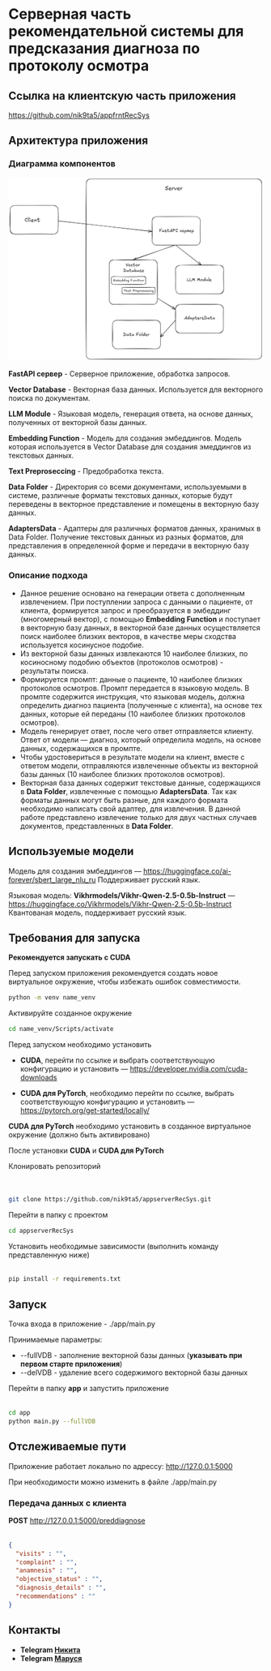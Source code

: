# Серверная часть рекомендательной системы для предсказания диагноза по протоколу осмотра


## Ссылка на клиентскую часть приложения

https://github.com/nik9ta5/appfrntRecSys

## Архитектура приложения
### Диаграмма компонентов
![Диаграмма компонентов](./components.png)

**FastAPI сервер** - Серверное приложение, обработка запросов.

**Vector Database** - Векторная база данных. Используется для векторного поиска по документам.

**LLM Module** - Языковая модель, генерация ответа, на основе данных, полученных от векторной базы данных.

**Embedding Function** - Модель для создания эмбеддингов. Модель которая используется в Vector Database для создания эмеддингов из текстовых данных.

**Text Preproseccing** - Предобработка текста.

**Data Folder** - Директория со всеми документами, используемыми в системе, различные форматы текстовых данных, которые будут переведены в векторное представление и помещены в векторную базу данных.

**AdaptersData** - Адаптеры для различных форматов данных, хранимых в Data Folder. Получение текстовых данных из разных форматов, для представления в определенной форме и передачи в векторную базу данных.

### Описание подхода
* Данное решение основано на генерации ответа с дополненным извлечением. При поступлении запроса с данными о пациенте, от клиента, формируется запрос и преобразуется в эмбеддинг (многомерный вектор), с помощью **Embedding Function** и поступает в векторную базу данных, в векторной базе данных осуществляется поиск наиболее близких векторов, в качестве меры сходства используется косинусное подобие. 
* Из векторной базы данных извлекаются 10 наиболее близких, по косиносному подобию объектов (протоколов осмотров) - результаты поиска. 
* Формируется промпт: данные о пациенте, 10 наиболее близких протоколов осмотров. Промпт передается в языковую модель. В промпте содержится инструкция, что языковая модель, должна определить диагноз пациента (полученные с клиента), на основе тех данных, которые ей переданы (10 наиболее близких протоколов осмотров).
* Модель генерирует ответ, после чего ответ отправляется клиенту. Ответ от модели — диагноз, который определила модель, на основе данных, содержащихся в промпте.
* Чтобы удостовериться в результате модели на клиент, вместе с ответом модели, отправляются извлеченные объекты из векторной базы данных (10 наиболее близких протоколов осмотров).
* Векторная база данных содержит текстовые данные, содержащихся в **Data Folder**, извлеченные с помощью **AdaptersData**. 
Так как форматы данных могут быть разные, для каждого формата необходимо написать свой адаптер, для извлечения. 
В данной работе представлено извлечение только для двух частных случаев документов, представленных в **Data Folder**.

## Используемые модели

Модель для создания эмбеддингов — https://huggingface.co/ai-forever/sbert_large_nlu_ru
Поддерживает русский язык.

Языковая модель: **Vikhrmodels/Vikhr-Qwen-2.5-0.5b-Instruct** — https://huggingface.co/Vikhrmodels/Vikhr-Qwen-2.5-0.5b-Instruct
Квантованая модель, поддерживает русский язык.

## Требования для запуска

**Рекомендуется запускать с CUDA**

Перед запуском приложения рекомендуется создать новое виртуальное окружение, чтобы избежать ошибок совместимости.

```bash
python -m venv name_venv
```

Активируйте созданное окружение

```bash
cd name_venv/Scripts/activate
```

Перед запуском необходимо установить 
* **CUDA**, перейти по ссылке и выбрать соответствующую конфигурацию и установить — https://developer.nvidia.com/cuda-downloads

* **CUDA для PyTorch**, необходимо перейти по ссылке, выбрать соответствующую конфигурацию и установить — https://pytorch.org/get-started/locally/

**CUDA для PyTorch** необходимо установить в созданное виртуальное окружение (должно быть активировано)

После установки **CUDA** и **CUDA для PyTorch**

Клонировать репозиторий 

```bash


git clone https://github.com/nik9ta5/appserverRecSys.git
```

Перейти в папку с проектом


```bash
cd appserverRecSys
```

Установить необходимые зависимости (выполнить команду представленную ниже)

```bash

pip install -r requirements.txt
```

## Запуск
Точка входа в приложение - ./app/main.py 

Принимаемые параметры:

* --fullVDB - заполнение векторной базы данных (**указывать при первом старте приложения**)
* --delVDB - удаление всего содержимого векторной базы данных

Перейти в папку **app** и запустить приложение
```bash

cd app
python main.py --fullVDB
```

## Отслеживаемые пути
Приложение работает локально по адрессу: http://127.0.0.1:5000


При необходимости можно изменить в файле ./app/main.py 

### Передача данных с клиента
**POST** http://127.0.0.1:5000/preddiagnose

```json

{
  "visits" : "",
  "complaint" : "",
  "anamnesis" : "",
  "objective_status" : "",
  "diagnosis_details" : "",
  "recommendations" : ""
}
```


## Контакты 

- **Telegram [Никита](https://t.me/nik9ta)**
- **Telegram [Маруся](https://t.me/ponyfunan)**


